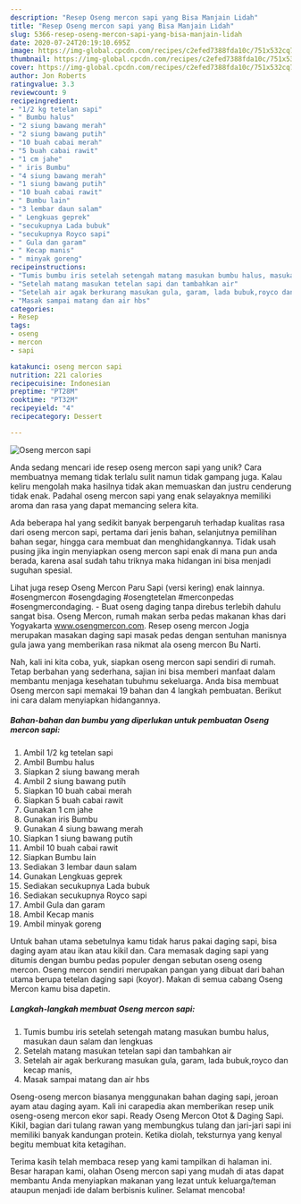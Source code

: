 ```yaml
---
description: "Resep Oseng mercon sapi yang Bisa Manjain Lidah"
title: "Resep Oseng mercon sapi yang Bisa Manjain Lidah"
slug: 5366-resep-oseng-mercon-sapi-yang-bisa-manjain-lidah
date: 2020-07-24T20:19:10.695Z
image: https://img-global.cpcdn.com/recipes/c2efed7388fda10c/751x532cq70/oseng-mercon-sapi-foto-resep-utama.jpg
thumbnail: https://img-global.cpcdn.com/recipes/c2efed7388fda10c/751x532cq70/oseng-mercon-sapi-foto-resep-utama.jpg
cover: https://img-global.cpcdn.com/recipes/c2efed7388fda10c/751x532cq70/oseng-mercon-sapi-foto-resep-utama.jpg
author: Jon Roberts
ratingvalue: 3.3
reviewcount: 9
recipeingredient:
- "1/2 kg tetelan sapi"
- " Bumbu halus"
- "2 siung bawang merah"
- "2 siung bawang putih"
- "10 buah cabai merah"
- "5 buah cabai rawit"
- "1 cm jahe"
- " iris Bumbu"
- "4 siung bawang merah"
- "1 siung bawang putih"
- "10 buah cabai rawit"
- " Bumbu lain"
- "3 lembar daun salam"
- " Lengkuas geprek"
- "secukupnya Lada bubuk"
- "secukupnya Royco sapi"
- " Gula dan garam"
- " Kecap manis"
- " minyak goreng"
recipeinstructions:
- "Tumis bumbu iris setelah setengah matang masukan bumbu halus, masukan daun salam dan lengkuas"
- "Setelah matang masukan tetelan sapi dan tambahkan air"
- "Setelah air agak berkurang masukan gula, garam, lada bubuk,royco dan kecap manis,"
- "Masak sampai matang dan air hbs"
categories:
- Resep
tags:
- oseng
- mercon
- sapi

katakunci: oseng mercon sapi 
nutrition: 221 calories
recipecuisine: Indonesian
preptime: "PT28M"
cooktime: "PT32M"
recipeyield: "4"
recipecategory: Dessert

---
```



![Oseng mercon sapi](https://img-global.cpcdn.com/recipes/c2efed7388fda10c/751x532cq70/oseng-mercon-sapi-foto-resep-utama.jpg)

Anda sedang mencari ide resep oseng mercon sapi yang unik? Cara membuatnya memang tidak terlalu sulit namun tidak gampang juga. Kalau keliru mengolah maka hasilnya tidak akan memuaskan dan justru cenderung tidak enak. Padahal oseng mercon sapi yang enak selayaknya memiliki aroma dan rasa yang dapat memancing selera kita.

Ada beberapa hal yang sedikit banyak berpengaruh terhadap kualitas rasa dari oseng mercon sapi, pertama dari jenis bahan, selanjutnya pemilihan bahan segar, hingga cara membuat dan menghidangkannya. Tidak usah pusing jika ingin menyiapkan oseng mercon sapi enak di mana pun anda berada, karena asal sudah tahu triknya maka hidangan ini bisa menjadi suguhan spesial.

Lihat juga resep Oseng Mercon Paru Sapi (versi kering) enak lainnya. #osengmercon #osengdaging #osengtetelan #merconpedas #osengmercondaging. - Buat oseng daging tanpa direbus terlebih dahulu sangat bisa. Oseng Mercon, rumah makan serba pedas makanan khas dari Yogyakarta www.osengmercon.com. Resep oseng mercon Jogja merupakan masakan daging sapi masak pedas dengan sentuhan manisnya gula jawa yang memberikan rasa nikmat ala oseng mercon Bu Narti.


Nah, kali ini kita coba, yuk, siapkan oseng mercon sapi sendiri di rumah. Tetap berbahan yang sederhana, sajian ini bisa memberi manfaat dalam membantu menjaga kesehatan tubuhmu sekeluarga. Anda bisa membuat Oseng mercon sapi memakai 19 bahan dan 4 langkah pembuatan. Berikut ini cara dalam menyiapkan hidangannya.

<!--inarticleads1-->

##### Bahan-bahan dan bumbu yang diperlukan untuk pembuatan Oseng mercon sapi:

1. Ambil 1/2 kg tetelan sapi
1. Ambil  Bumbu halus
1. Siapkan 2 siung bawang merah
1. Ambil 2 siung bawang putih
1. Siapkan 10 buah cabai merah
1. Siapkan 5 buah cabai rawit
1. Gunakan 1 cm jahe
1. Gunakan  iris Bumbu
1. Gunakan 4 siung bawang merah
1. Siapkan 1 siung bawang putih
1. Ambil 10 buah cabai rawit
1. Siapkan  Bumbu lain
1. Sediakan 3 lembar daun salam
1. Gunakan  Lengkuas geprek
1. Sediakan secukupnya Lada bubuk
1. Sediakan secukupnya Royco sapi
1. Ambil  Gula dan garam
1. Ambil  Kecap manis
1. Ambil  minyak goreng


Untuk bahan utama sebetulnya kamu tidak harus pakai daging sapi, bisa daging ayam atau ikan atau kikil dan. Cara memasak daging sapi yang ditumis dengan bumbu pedas populer dengan sebutan oseng oseng mercon. Oseng mercon sendiri merupakan pangan yang dibuat dari bahan utama berupa tetelan daging sapi (koyor). Makan di semua cabang Oseng Mercon kamu bisa dapetin. 

<!--inarticleads2-->

##### Langkah-langkah membuat Oseng mercon sapi:

1. Tumis bumbu iris setelah setengah matang masukan bumbu halus, masukan daun salam dan lengkuas
1. Setelah matang masukan tetelan sapi dan tambahkan air
1. Setelah air agak berkurang masukan gula, garam, lada bubuk,royco dan kecap manis,
1. Masak sampai matang dan air hbs


Oseng-oseng mercon biasanya menggunakan bahan daging sapi, jeroan ayam atau daging ayam. Kali ini carapedia akan memberikan resep unik oseng-oseng mercon ekor sapi. Ready Oseng Mercon Otot &amp; Daging Sapi. Kikil, bagian dari tulang rawan yang membungkus tulang dan jari-jari sapi ini memiliki banyak kandungan protein. Ketika diolah, teksturnya yang kenyal begitu membuat kita ketagihan. 

Terima kasih telah membaca resep yang kami tampilkan di halaman ini. Besar harapan kami, olahan Oseng mercon sapi yang mudah di atas dapat membantu Anda menyiapkan makanan yang lezat untuk keluarga/teman ataupun menjadi ide dalam berbisnis kuliner. Selamat mencoba!
